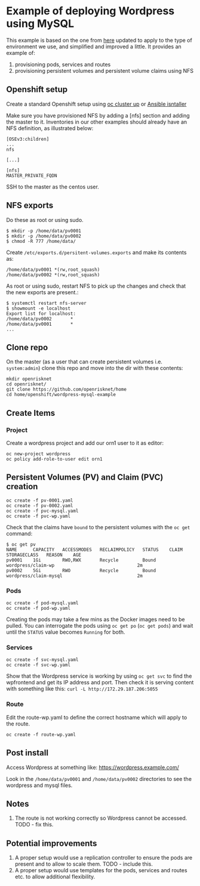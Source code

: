 # Example of deploying Wordpress using MySQL

This example is based on the one from 
[here](https://github.com/openshift/origin/tree/master/examples/wordpress)
updated to apply to the type of environment we use, and simplified and improved
a little. It provides an example of:

1. provisioning pods, services and routes
1. provisioning persistent volumes and persistent volume claims using NFS

## Openshift setup

Create a standard Openshift setup using 
[oc cluster up](https://github.com/OpenRiskNet/home/blob/master/openshift/openshift_centos.md) 
or [Ansible isntaller](https://github.com/OpenRiskNet/home/blob/master/openshift/ansible-all-in-one.md)

Make sure you have provisioned NFS by adding a \[nfs\] section and adding the master to
it. Inventories in our other examples should already have an NFS definition,
as illustrated below:

    [OSEv3:children]
    ...
    nfs
    
    [...]
    
    [nfs]
    MASTER_PRIVATE_FQDN


SSH to the master as the centos user. 

## NFS exports

Do these as root or using sudo.

```
$ mkdir -p /home/data/pv0001
$ mkdir -p /home/data/pv0002
$ chmod -R 777 /home/data/
```

Create `/etc/exports.d/persitent-volumes.exports` and make its contents as:
```
/home/data/pv0001 *(rw,root_squash)
/home/data/pv0002 *(rw,root_squash)
```

As root or using sudo, restart NFS to pick up the changes and check that
the new exports are present.:
```
$ systemctl restart nfs-server
$ showmount -e localhost
Export list for localhost:
/home/data/pv0002       *
/home/data/pv0001       *
...
```

## Clone repo
On the master (as a user that can create persistent volumes i.e. `system:admin`)
clone this repo and move into the dir with these contents:
```
mkdir openrisknet
cd openrisknet/
git clone https://github.com/openrisknet/home
cd home/openshift/wordpress-mysql-example
```

## Create Items

### Project

Create a wordpress project and add our orn1 user to it as editor:
```
oc new-project wordpress
oc policy add-role-to-user edit orn1
```

## Persistent Volumes (PV) and Claim (PVC) creation

```
oc create -f pv-0001.yaml
oc create -f pv-0002.yaml
oc create -f pvc-mysql.yaml
oc create -f pvc-wp.yaml
```

Check that the claims have `bound` to the persistent volumes with the
`oc get` command:

```
$ oc get pv
NAME      CAPACITY   ACCESSMODES   RECLAIMPOLICY   STATUS    CLAIM                   STORAGECLASS   REASON    AGE
pv0001    1Gi        RWO,RWX       Recycle         Bound     wordpress/claim-wp                               2m
pv0002    5Gi        RWO           Recycle         Bound     wordpress/claim-mysql                            2m
```
    
### Pods

```
oc create -f pod-mysql.yaml
oc create -f pod-wp.yaml
```
Creating the pods may take a few mins as the Docker images need to be pulled.
You can interrogate the pods using `oc get po` (`oc get pods`) and wait
until the `STATUS` value becomes `Running` for both.

### Services

```
oc create -f svc-mysql.yaml
oc create -f svc-wp.yaml
```
Show that the Wordpress service is working by using `oc get svc` to find the wpfrontend
and get its IP address and port. Then check it is serving content with something like this:
`curl -L http://172.29.187.206:5055`

### Route

Edit the route-wp.yaml to define the correct hostname which will apply to the route.
```
oc create -f route-wp.yaml
```

## Post install

Access Wordpress at something like: https://wordpress.example.com/

Look in the `/home/data/pv0001` and `/home/data/pv0002` directories to see the wordpress
and mysql files.

## Notes

1. The route is not working correctly so Wordpress cannot be accessed. TODO - fix this.

## Potential improvements

1. A proper setup would use a replication controller to ensure the pods are present
and to allow to scale them. TODO - include this.
2. A proper setup would use templates for the pods, services and routes etc. to allow
additional flexibility. 

